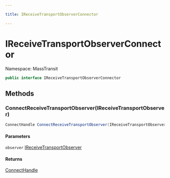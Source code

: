 ```yaml
---

title: IReceiveTransportObserverConnector

---
```


# IReceiveTransportObserverConnector

Namespace: MassTransit

```csharp
public interface IReceiveTransportObserverConnector
```

## Methods

### **ConnectReceiveTransportObserver(IReceiveTransportObserver)**

```csharp
ConnectHandle ConnectReceiveTransportObserver(IReceiveTransportObserver observer)
```

#### Parameters

`observer` [IReceiveTransportObserver](../masstransit/ireceivetransportobserver)<br/>

#### Returns

[ConnectHandle](../masstransit/connecthandle)<br/>
